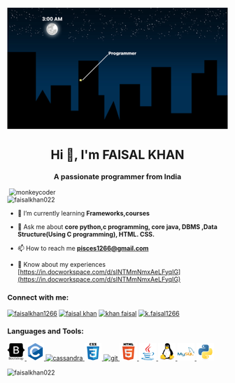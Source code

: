 ![logo](https://github.com/Faisalkhan022/Faisalkhan022/blob/main/1289706.jpg)
<h1 align="center">Hi 👋, I'm FAISAL KHAN</h1>
<h3 align="center">A passionate programmer from India</h3>
<img align="right" alt="monkeycoder" width="500" src="https://camo.githubusercontent.com/81c669d045c0ff59bb83a121299db5be0d74f59a3ab42ce2502cad5a8624189a/68747470733a2f2f7468756d62732e6766796361742e636f6d2f52656d6f74655363616c7947616477616c6c2d73697a655f726573747269637465642e676966">
<p align="left"> <img src="https://komarev.com/ghpvc/?username=faisalkhan022&label=Profile%20views&color=0e75b6&style=flat" alt="faisalkhan022" /> </p>

- 🌱 I’m currently learning **Frameworks,courses**

- 💬 Ask me about **core python,c programming, core java, DBMS ,Data Structure(Using C programming), HTML. CSS.**

- 📫 How to reach me **pisces1266@gmail.com**

- 📄 Know about my experiences [https://in.docworkspace.com/d/sINTMmNmxAeLFyqIG](https://in.docworkspace.com/d/sINTMmNmxAeLFyqIG)

<h3 align="left">Connect with me:</h3>
<p align="left">
<a href="https://twitter.com/faisalkhan1266" target="blank"><img align="center" src="https://raw.githubusercontent.com/rahuldkjain/github-profile-readme-generator/master/src/images/icons/Social/twitter.svg" alt="faisalkhan1266" height="30" width="40" /></a>
<a href="https://linkedin.com/in/faisal khan" target="blank"><img align="center" src="https://raw.githubusercontent.com/rahuldkjain/github-profile-readme-generator/master/src/images/icons/Social/linked-in-alt.svg" alt="faisal khan" height="30" width="40" /></a>
<a href="https://fb.com/khan faisal" target="blank"><img align="center" src="https://raw.githubusercontent.com/rahuldkjain/github-profile-readme-generator/master/src/images/icons/Social/facebook.svg" alt="khan faisal" height="30" width="40" /></a>
<a href="https://instagram.com/k.faisal1266" target="blank"><img align="center" src="https://raw.githubusercontent.com/rahuldkjain/github-profile-readme-generator/master/src/images/icons/Social/instagram.svg" alt="k.faisal1266" height="30" width="40" /></a>
</p>

<h3 align="left">Languages and Tools:</h3>
<p align="left"> <a href="https://getbootstrap.com" target="_blank" rel="noreferrer"> <img src="https://raw.githubusercontent.com/devicons/devicon/master/icons/bootstrap/bootstrap-plain-wordmark.svg" alt="bootstrap" width="40" height="40"/> </a> <a href="https://www.cprogramming.com/" target="_blank" rel="noreferrer"> <img src="https://raw.githubusercontent.com/devicons/devicon/master/icons/c/c-original.svg" alt="c" width="40" height="40"/> </a> <a href="https://cassandra.apache.org/" target="_blank" rel="noreferrer"> <img src="https://www.vectorlogo.zone/logos/apache_cassandra/apache_cassandra-icon.svg" alt="cassandra" width="40" height="40"/> </a> <a href="https://www.w3schools.com/css/" target="_blank" rel="noreferrer"> <img src="https://raw.githubusercontent.com/devicons/devicon/master/icons/css3/css3-original-wordmark.svg" alt="css3" width="40" height="40"/> </a> <a href="https://git-scm.com/" target="_blank" rel="noreferrer"> <img src="https://www.vectorlogo.zone/logos/git-scm/git-scm-icon.svg" alt="git" width="40" height="40"/> </a> <a href="https://www.w3.org/html/" target="_blank" rel="noreferrer"> <img src="https://raw.githubusercontent.com/devicons/devicon/master/icons/html5/html5-original-wordmark.svg" alt="html5" width="40" height="40"/> </a> <a href="https://www.java.com" target="_blank" rel="noreferrer"> <img src="https://raw.githubusercontent.com/devicons/devicon/master/icons/java/java-original.svg" alt="java" width="40" height="40"/> </a> <a href="https://www.linux.org/" target="_blank" rel="noreferrer"> <img src="https://raw.githubusercontent.com/devicons/devicon/master/icons/linux/linux-original.svg" alt="linux" width="40" height="40"/> </a> <a href="https://www.mysql.com/" target="_blank" rel="noreferrer"> <img src="https://raw.githubusercontent.com/devicons/devicon/master/icons/mysql/mysql-original-wordmark.svg" alt="mysql" width="40" height="40"/> </a> <a href="https://www.python.org" target="_blank" rel="noreferrer"> <img src="https://raw.githubusercontent.com/devicons/devicon/master/icons/python/python-original.svg" alt="python" width="40" height="40"/> </a> </p>

<p><img align="center" src="https://github-readme-streak-stats.herokuapp.com/?user=faisalkhan022&" alt="faisalkhan022" /></p>
